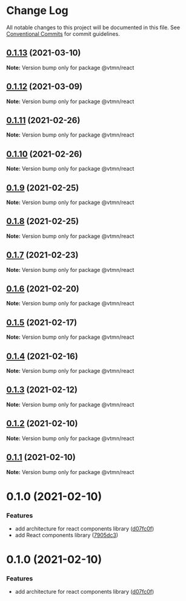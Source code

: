 # Change Log

All notable changes to this project will be documented in this file.
See [Conventional Commits](https://conventionalcommits.org) for commit guidelines.

## [0.1.13](https://github.com/Decathlon/vitamin-web/compare/@vtmn/react@0.1.12...@vtmn/react@0.1.13) (2021-03-10)

**Note:** Version bump only for package @vtmn/react





## [0.1.12](https://github.com/Decathlon/vitamin-web/compare/@vtmn/react@0.1.11...@vtmn/react@0.1.12) (2021-03-09)

**Note:** Version bump only for package @vtmn/react





## [0.1.11](https://github.com/Decathlon/vitamin-web/compare/@vtmn/react@0.1.10...@vtmn/react@0.1.11) (2021-02-26)

**Note:** Version bump only for package @vtmn/react





## [0.1.10](https://github.com/Decathlon/vitamin-web/compare/@vtmn/react@0.1.9...@vtmn/react@0.1.10) (2021-02-26)

**Note:** Version bump only for package @vtmn/react





## [0.1.9](https://github.com/Decathlon/vitamin-web/compare/@vtmn/react@0.1.8...@vtmn/react@0.1.9) (2021-02-25)

**Note:** Version bump only for package @vtmn/react





## [0.1.8](https://github.com/Decathlon/vitamin-web/compare/@vtmn/react@0.1.7...@vtmn/react@0.1.8) (2021-02-25)

**Note:** Version bump only for package @vtmn/react





## [0.1.7](https://github.com/Decathlon/vitamin-web/compare/@vtmn/react@0.1.6...@vtmn/react@0.1.7) (2021-02-23)

**Note:** Version bump only for package @vtmn/react





## [0.1.6](https://github.com/Decathlon/vitamin-web/compare/@vtmn/react@0.1.5...@vtmn/react@0.1.6) (2021-02-20)

**Note:** Version bump only for package @vtmn/react





## [0.1.5](https://github.com/Decathlon/vitamin-web/compare/@vtmn/react@0.1.4...@vtmn/react@0.1.5) (2021-02-17)

**Note:** Version bump only for package @vtmn/react





## [0.1.4](https://github.com/Decathlon/vitamin-web/compare/@vtmn/react@0.1.3...@vtmn/react@0.1.4) (2021-02-16)

**Note:** Version bump only for package @vtmn/react





## [0.1.3](https://github.com/Decathlon/vitamin-web/compare/@vtmn/react@0.1.2...@vtmn/react@0.1.3) (2021-02-12)

**Note:** Version bump only for package @vtmn/react





## [0.1.2](https://github.com/Decathlon/vitamin-web/compare/@vtmn/react@0.1.1...@vtmn/react@0.1.2) (2021-02-10)

**Note:** Version bump only for package @vtmn/react





## [0.1.1](https://github.com/Decathlon/vitamin-web/compare/@vtmn/react@0.1.0...@vtmn/react@0.1.1) (2021-02-10)

**Note:** Version bump only for package @vtmn/react





# 0.1.0 (2021-02-10)


### Features

* add architecture for react components library ([d07fc0f](https://github.com/Decathlon/vitamin-web/commit/d07fc0fa570382d6c111fb1b09d7fa588a00a21d))
* add React components library ([7905dc3](https://github.com/Decathlon/vitamin-web/commit/7905dc3d1659c5da0e6463aa61352f65cf030ed7))





# 0.1.0 (2021-02-10)


### Features

* add architecture for react components library ([d07fc0f](https://github.com/Decathlon/vitamin-web/commit/d07fc0fa570382d6c111fb1b09d7fa588a00a21d))
